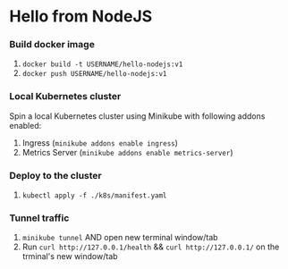 # Hello from NodeJS

### Build docker image

1. `docker build -t USERNAME/hello-nodejs:v1`
2. `docker push USERNAME/hello-nodejs:v1`

### Local Kubernetes cluster

Spin a local Kubernetes cluster using Minikube with following addons enabled:

1. Ingress (`minikube addons enable ingress`)
2. Metrics Server (`minikube addons enable metrics-server`)

### Deploy to the cluster

1. `kubectl apply -f ./k8s/manifest.yaml`

### Tunnel traffic

1. `minikube tunnel` AND open new terminal window/tab
2. Run `curl http://127.0.0.1/health` && `curl http://127.0.0.1/` on the trminal's new window/tab
